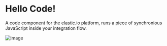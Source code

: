 # Hello Code!
A code component for the elastic.io platform, runs a piece of synchronious JavaScript inside your integration flow.

![image](https://cloud.githubusercontent.com/assets/56208/10139824/0f50a12a-6605-11e5-8f8f-25aea2e92c46.png)
